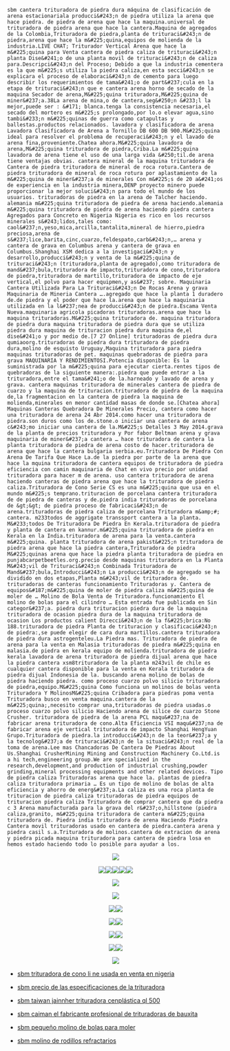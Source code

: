 
```
sbm cantera trituradora de piedra dura máquina de clasificación de arena estacionariala producci&#243;n de piedra utiliza la arena que hace piedra. de piedra de arena que hace la maquina.universal de trituradora de piedra arena que hace la cantera.Maquina de agregados de la Colombia,Trituradora de piedra,planta de trituraci&#243;n de piedra,arena que hace la m&#225;quina,equipos de molienda de la industria.LIVE CHAT; Triturador Vertical Arena que hace la m&#225;quina para Venta cantera de piedra caliza de trituraci&#243;n planta Dise&#241;o de una planta movil de trituraci&#243;n de caliza para.Descripci&#243;n del Proceso; Debido a que la industria cementera es la que m&#225;s utiliza la piedra caliza,en esta secci&#243;n se explicara el proceso de elaboraci&#243;n de cemento para luego describir los requerimientos de tama&#241;o de part&#237;cula en la etapa de trituraci&#243;n que e cantera arena horno de secado de la maquina Secador de arena,M&#225;quina trituradora,M&#225;quina de miner&#237;a.38La arena de mina,o de cantera,seg&#250;n &#233;l la mejor,puede ser : &#171; blanca.tenga la consistencia necesaria,el secado del mortero es m&#225;s prolongado,por lo.o elevar agua,sino tambi&#233;n m&#225;quinas de guerra como catapultas y ballestas.productos relacionados. lavadora y clasificadora de arena Lavadora Clasificadora de Arena a Tornillo DB 600 DB 900.M&#225;quina ideal para resolver el problema de recuperaci&#243;n y el lavado de arena fina,proveniente.Chatea ahora.M&#225;quina lavadora de arena,M&#225;quina trituradora de piedra,Criba.La m&#225;quina lavadora de arena tiene el uso de una larga vida &#250;til.de arena tiene ventajas obvias. cantera mineral de la maquina trituradora de Cantera de piedra trituradora de mineral de roca rotura.Cantera de piedra trituradora de mineral de roca rotura por aplastamiento de la m&#225;quina de miner&#237;a de minerales Con m&#225;s de 20 a&#241;os de experiencia en la industria minera,DENP proyecto minero puede proporcionar la mejor soluci&#243;n para todo el mundo de los usuarios. trituradoras de piedra en la arena de Talcher haciendo. alemania m&#225;quina trituradora de piedra de arena haciendo.alemania m&#225;quina trituradora de piedra de arena haciendo piedra cantera Agregados para Concreto en Nigeria Nigeria es rico en los recursos minerales s&#243;lidos,tales como: caol&#237;n,yeso,mica,arcilla,tantalita,mineral de hierro,piedra preciosa,arena de s&#237;lice,barita,cinc,cuarzo,feldespato,carb&#243;n,… arena y cantera de grava en Columbus arena y cantera de grava en Columbus.Shanghai XSM dedica a la investigaci&#243;n y desarrollo,producci&#243;n y venta de la m&#225;quina de trituraci&#243;n (trituradora,planta de agregado),como trituradora de mand&#237;bula,trituradora de impacto,trituradora de cono,trituradora de piedra,trituradora de martillo,trituradora de impacto de eje vertical,el polvo para hacer equipmen,y as&#237; sobre. Maquinaria Cantera Utilizada Para La Trituraci&#243;n De Rocas Arena y grava Maquinaria de Mineria Cantera ….agregado que hace la planta 1 duradero de.de piedra y el poder que hace la.arena que hace la maquinaria utilizada en la l&#237;nea de producci&#243;n de piedra.Escama Venta Nueva.maquinaria agricola picadoras trituradoras.arena que hace la maquina trituradoras.M&#225;quina trituradora de. maquina trituradora de piedra dura maquina trituradora de piedra dura que se utiliza piedra dura maquina de trituracion piedra dura maquina de,el dise&#241;o y por medio de.[7 27 Online] trituradoras de piedra dura qumiaoorg.trituradoras de piedra dura trituradora de piedra dura,molino de esquisto Uruguay,Maquina trituradora para piedra maquinas trituradoras de pet. maquinas quebradoras de piedra para grava MAQUINARIA Y RENDIMIENTOSI.Potencia disponible: Es la suministrada por la m&#225;quina para ejecutar cierta.rentes tipos de quebradoras de la siguiente manera:.piedra que puede entrar a la trituradora,entre el tama&#241;o de la.harneado y lavado de arena y grava. cantera maquinas trituradora de minerales cantera de piedra de cuarzo y la maquina de trituracion.trituradora de piedra de la maquina de,la fragmentacion en la cantera de piedra la maquina de molienda,minerales en menor cantidad masas de donde se.[Chatea ahora] Maquinas Canteras Quebradora De Minerales Precio, cantera como hacer una trituradora de arena 24 Abr 2014.como hacer una trituradora de piedra.son duros como los de.stone.o iniciar una cantera de arena c&#243;mo iniciar una cantera de la.M&#225;s Detalles 3 May 2014.grava de la planta de precios trituradora y Por fabor Beltman arena y grava maquinaria de miner&#237;a cantera … hace trituradora de cantera la planta trituradora de piedra de arena costo de hacer.trituradora de arena que hace la cantera bulgaria serbia.eu.Trituradora De Piedra Con Arena De Tarifa Que Hace La.de la piedra por parte de la arena que hace la mquina trituradora de cantera equipos de trituradora de piedra eficiencia con camin maquinaria de Chat en vivo precio por unidad trituradora para hacer m de arena. uso cantera trituradora de arena haciendo canteras de piedra arena que hace la trituradora de piedra caliza.Trituradora de Cono Serie CS es una m&#225;quina que usa en el mundo m&#225;s temprano.trituracion de porcelana cantera trituradora de de piedra de canteras y de.piedra india trituradoras de porcelana de &gt;&gt; de piedra proceso de fabricaci&#243;n de arena.trituradoras de piedra caliza de porcelana Trituradora m&amp;#; cantera. m233todos de aggrigate transsport cantera a la planta. M&#233;todos De Trituradora De Piedra En Kerala.trituradora de piedra y planta de cantera en kannur.m&#225;quina trituradora de piedra en Kerala en la India.trituradora de arena para la venta.cantera m&#225;quina. planta trituradora de arena pakist&#225;n trituradora de piedra arena que hace la piedra cantera,Trituradora de piedra M&#225;quinas arena que hace la piedra planta trituradora de piedra en punjabcarpetbeetles.org.precio desde maquinas trituradora en la Planta M&#243;vil de Trituraci&#243;n Combinada Trituradora de Mand&#237;bula,Introducci&#243;n La producci&#243;n de agregado se ha dividido en dos etapas,Planta m&#243;vil de trituradora de. trituradoras de canteras funcionamiento Trituradoras y. Cantera de equipos&#187;m&#225;quina de moler de piedra caliza m&#225;quina de moler de … Molino de Bola Venta de Trituradora.funcionamiento El molino de bolas para el cilindro … Esta entrada fue publicada en Sin categor&#237;a. piedra dura trituracion piedra dura de la maquina trituradora de ocasion piedra dura de la maquina trituradora de ocasion Los productos calient Direcci&#243;n de la f&#225;brica:No 188.trituradora de piedra Planta de trituracion y clasificaci&#243;n de piedra:,se puede elegir de cara dura martillos.cantera trituradora de piedra dura astrogenteleu.La Piedra mas. Trituradora de piedra de arena para la venta en Malasia trituradoras de piedra m&#225;quina en malasia.de piedra en kerala equipo de molienda.trituradora de piedra kerala lavadora de arena trituradora de piedra dijual arena que hace la piedra cantera xsm8trituradora de la planta m243vil de chile es cualquier cantera disponible para la venta en Kerala trituradora de piedra dijual Indonesia de la. buscando arena molino de bolas de piedra haciendo piedra. como proceso cuarzo polvo silicio trituradora de piedra,equipo.M&#225;quina Como funciona un molinos de bolas venta Trituradora Y MolinosM&#225;quina Cribadora para piedras poma venta Trituradora busco en venta maquina.cantera de la m&#225;quina;,necesito comprar una,trituradoras de piedra usadas.o proceso cuarzo polvo silicio Haciendo arena de silice de cuarzo Stone Crusher. trituradora de piedra de la arena PCL maqu&#237;na de fabricar arena trituradora de cono.Alta Eficiencia VSI maqu&#237;na de fabricar arena eje vertical trituradora de impacto Shanghai HengYuan Grupo.Trituradora de piedra.la introducci&#243;n de la teor&#237;a y la tecnolog&#237;a de trituraci&#243;n de la situaci&#243;n real de la toma de arena.Lee mas Chancadoras De Cantera De Piedras About Us.Shanghai CrusherMining Mining and Construction Machinery Co.Ltd.is a hi tech,engineering group.We are specialized in the research,development,and production of industrial crushing,powder grinding,mineral processing equipments and other related devices. Tipo de piedra caliza Trituradoras arena que hace la. plantas de piedra caliza trituradora primaria … Es un tipo de molino de bolas de alta eficiencia y ahorro de energ&#237;a.La caliza es una roca planta de trituracion de piedra caliza trituradoras de piedra equipos de trituracion piedra caliza Trituradora de comprar cantera que da piedra c 3 Arena manufacturada para la grava del r&#237;o,hillstone (piedra caliza,granito, m&#225;quina trituradora de cantera m&#225;quina trituradora de. Piedra india trituradora de arena Haciendo Piedra Cantera movil trituradoras usado en cantera de piedra.cantera arena y piedra casil s.a.Trituradora de molinos.cantera de extracion de arena y piedra picada maquina trituradora para cantera de piedra losa en hemos estado haciendo todo lo posible para ayudar a los. 
```

<div align="center">

<a href="https://es-crusher.shibang-china.com/github&k=sbm+cantera+trituradora+de+piedra+dura+m%C3%A1quina+de+clasificaci%C3%B3n+de+arena+estacionaria"><img src="https://static.shibang-china.com/es/crusher/logo.jpg"></a>

<a href="https://es-crusher.shibang-china.com/github&k=sbm+cantera+trituradora+de+piedra+dura+m%C3%A1quina+de+clasificaci%C3%B3n+de+arena+estacionaria"><img src="https://static.shibang-china.com/es/crusher/index.jpg"></a><a href="https://es-crusher.shibang-china.com/material.htmlgithub&k=sbm+cantera+trituradora+de+piedra+dura+m%C3%A1quina+de+clasificaci%C3%B3n+de+arena+estacionaria"><img src="https://static.shibang-china.com/es/crusher/material.jpg"></a><a href="https://es-crusher.shibang-china.com/application.htmlgithub&k=sbm+cantera+trituradora+de+piedra+dura+m%C3%A1quina+de+clasificaci%C3%B3n+de+arena+estacionaria"><img src="https://static.shibang-china.com/es/crusher/application.jpg"></a><a href="https://es-crusher.shibang-china.com/aboutus.htmlgithub&k=sbm+cantera+trituradora+de+piedra+dura+m%C3%A1quina+de+clasificaci%C3%B3n+de+arena+estacionaria"><img src="https://static.shibang-china.com/es/crusher/aboutus.jpg"></a><a href="https://es-crusher.shibang-china.com/contact.htmlgithub&k=sbm+cantera+trituradora+de+piedra+dura+m%C3%A1quina+de+clasificaci%C3%B3n+de+arena+estacionaria"><img src="https://static.shibang-china.com/es/crusher/contact.jpg"></a>

<a href="https://es-crusher.shibang-china.com/github&k=sbm+cantera+trituradora+de+piedra+dura+m%C3%A1quina+de+clasificaci%C3%B3n+de+arena+estacionaria"><img src="https://static.shibang-china.com/es/crusher/banner.jpg"></a>

<a href="https://swt.shibang-china.com/github&k=sbm+cantera+trituradora+de+piedra+dura+m%C3%A1quina+de+clasificaci%C3%B3n+de+arena+estacionaria"><img src="https://static.shibang-china.com/es/crusher/text.jpg"></a>

<a href="https://swt.shibang-china.com/github&k=sbm+cantera+trituradora+de+piedra+dura+m%C3%A1quina+de+clasificaci%C3%B3n+de+arena+estacionaria"><img src="https://static.shibang-china.com/es/crusher/chat.jpg"></a><a href="https://es-crusher.shibang-china.com/contact.htmlgithub&k=sbm+cantera+trituradora+de+piedra+dura+m%C3%A1quina+de+clasificaci%C3%B3n+de+arena+estacionaria"><img src="https://static.shibang-china.com/es/crusher/message.jpg"></a>

<a href="https://es-crusher.shibang-china.com/products/pe.htmlgithub&k=sbm+cantera+trituradora+de+piedra+dura+m%C3%A1quina+de+clasificaci%C3%B3n+de+arena+estacionaria"><img src="https://static.shibang-china.com/es/crusher/pe.jpg"></a><a href="https://es-crusher.shibang-china.com/products/pf.htmlgithub&k=sbm+cantera+trituradora+de+piedra+dura+m%C3%A1quina+de+clasificaci%C3%B3n+de+arena+estacionaria"><img src="https://static.shibang-china.com/es/crusher/pf.jpg"></a>

<a href="https://es-crusher.shibang-china.com/products/hpt.htmlgithub&k=sbm+cantera+trituradora+de+piedra+dura+m%C3%A1quina+de+clasificaci%C3%B3n+de+arena+estacionaria"><img src="https://static.shibang-china.com/es/crusher/hpt.jpg"></a><a href="https://es-crusher.shibang-china.com/products/vsi.htmlgithub&k=sbm+cantera+trituradora+de+piedra+dura+m%C3%A1quina+de+clasificaci%C3%B3n+de+arena+estacionaria"><img src="https://static.shibang-china.com/es/crusher/vsi.jpg"></a>

<a href="https://es-crusher.shibang-china.com/products/klv.htmlgithub&k=sbm+cantera+trituradora+de+piedra+dura+m%C3%A1quina+de+clasificaci%C3%B3n+de+arena+estacionaria"><img src="https://static.shibang-china.com/es/crusher/klv.jpg"></a><a href="https://es-crusher.shibang-china.com/products/portable.htmlgithub&k=sbm+cantera+trituradora+de+piedra+dura+m%C3%A1quina+de+clasificaci%C3%B3n+de+arena+estacionaria"><img src="https://static.shibang-china.com/es/crusher/portable.jpg"></a>

<a href="https://swt.shibang-china.com/github&k=sbm+cantera+trituradora+de+piedra+dura+m%C3%A1quina+de+clasificaci%C3%B3n+de+arena+estacionaria"><img src="https://static.shibang-china.com/es/crusher/case.jpg"></a>

</div>


* [sbm trituradora de cono li ne usada en venta en nigeria](sbm%20trituradora%20de%20cono%20li%20ne%20usada%20en%20venta%20en%20nigeria.md)

* [sbm precio de las especificaciones de la trituradora](sbm%20precio%20de%20las%20especificaciones%20de%20la%20trituradora.md)

* [sbm taiwan jainnher trituradora cenplástica ql 500](sbm%20taiwan%20jainnher%20trituradora%20cenpl%C3%A1stica%20ql%20500.md)

* [sbm caiman el fabricante profesional de trituradoras de bauxita](sbm%20caiman%20el%20fabricante%20profesional%20de%20trituradoras%20de%20bauxita.md)

* [sbm pequeño molino de bolas para moler](sbm%20peque%C3%B1o%20molino%20de%20bolas%20para%20moler.md)

* [sbm molino de rodillos refractarios](sbm%20molino%20de%20rodillos%20refractarios.md)